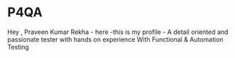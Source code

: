 # P4QA
Hey , Praveen Kumar Rekha - here -this is my profile - A detail oriented and passionate tester with hands on experience With Functional & Automation Testing
